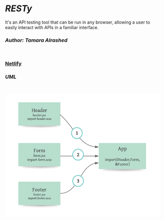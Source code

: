 # *RESTy*

It's an API testing tool that can be run in any browser, allowing a user to easily interact with APIs in a familiar interface.<br>

### *Author: Tamara Alrashed* 
<br>

 ### [Netlify](https://jolly-wiles-577a2e.netlify.app/)


### *UML*
<br>

![UML](./img/RESTy.png)